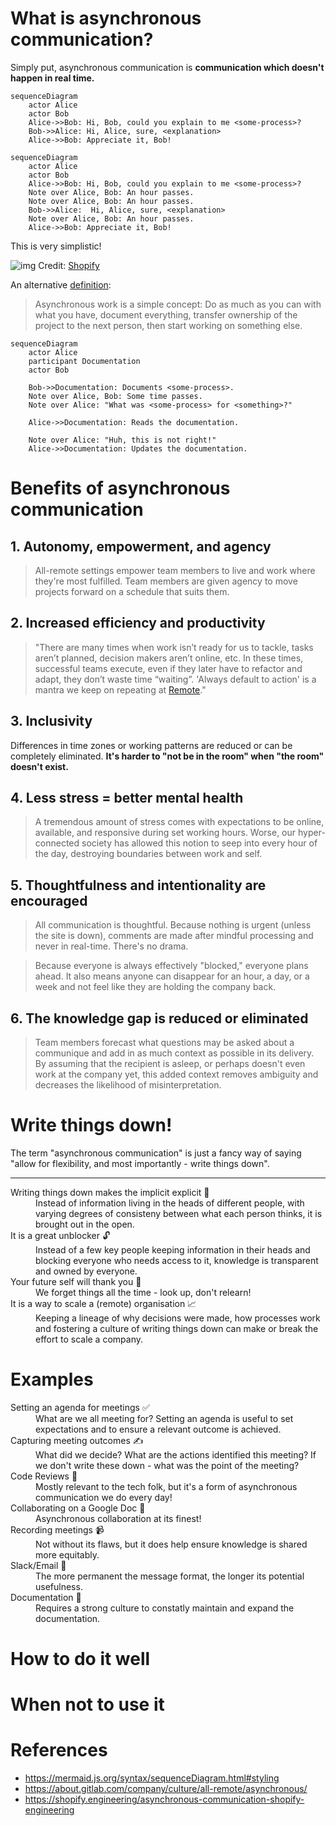 # What is asynchronous communication?

Simply put, asynchronous communication is **communication which doesn't happen in real time.**

<script src="https://gist.github.com/perpostor/3764c64f16f3637f2ffa10093db24ec0.js"></script>

```mermaid
sequenceDiagram
    actor Alice
    actor Bob
    Alice->>Bob: Hi, Bob, could you explain to me <some-process>?
    Bob->>Alice: Hi, Alice, sure, <explanation>
    Alice->>Bob: Appreciate it, Bob!
```

```mermaid
sequenceDiagram
    actor Alice
    actor Bob
    Alice->>Bob: Hi, Bob, could you explain to me <some-process>?
    Note over Alice, Bob: An hour passes.
    Note over Alice, Bob: An hour passes.
    Bob->>Alice:  Hi, Alice, sure, <explanation>
    Note over Alice, Bob: An hour passes.
    Alice->>Bob: Appreciate it, Bob!
```

This is very simplistic!

![img](https://cdn.shopify.com/s/files/1/0779/4361/files/Ayschnronous_Communication_James_Stanier.png?format=webp&v=1652986250)
Credit: [Shopify](https://shopify.engineering/asynchronous-communication-shopify-engineering)

An alternative [definition](https://remote.com/blog/elements-sustainable-remote-work-culture):
> Asynchronous work is a simple concept: Do as much as you can with what you have, document everything, transfer ownership of the project to the next person, then start working on something else.

```mermaid
sequenceDiagram
    actor Alice
    participant Documentation
    actor Bob
    
    Bob->>Documentation: Documents <some-process>.
    Note over Alice, Bob: Some time passes.
    Note over Alice: "What was <some-process> for <something>?"
    
    Alice->>Documentation: Reads the documentation.
    
    Note over Alice: "Huh, this is not right!"
    Alice->>Documentation: Updates the documentation.
```

# Benefits of asynchronous communication

<!--Most of what I'll say here is taken from GitLab's guide to asynchronous communication in GitLab's open employee handbook. It is the best guide I have seen for asynchronous communication, both in terms of depth and breadth of the topic. I have referenced it in the References section below. -->

## 1. Autonomy, empowerment, and agency

> All-remote settings empower team members to live and work where they're most fulfilled. Team members are given agency to move projects forward on a schedule that suits them.

<!--If someone is traveling to a new time zone each month, or chooses to spend a beautiful afternoon with family, that's their prerogative. To further optimize this approach, consider adding a "no ask, must tell" time off policy, which means team members do not need to ask permission to step away from work.  -->

<!--Increasingly, operating asynchronously is necessary even in colocated companies which have team members on various floors or offices, especially when multiple time zones are involved.  -->

## 2. Increased efficiency and productivity

> "There are many times when work isn’t ready for us to tackle, tasks aren’t planned, decision makers aren’t online, etc. In these times, successful teams execute, even if they later have to refactor and adapt, they don’t waste time “waiting”.
> 'Always default to action' is a mantra we keep on repeating at [Remote](https://remote.com/)."

## 3. Inclusivity
Differences in time zones or working patterns are reduced or can be completely eliminated. **It's harder to "not be in the room" when "the room" doesn't exist.**

<!--One of the biggest benefits of asynchronous work is that it completely removes the hurdle of time zones. -->

<!--Business happens around the clock, in all time zones, in perpetuity. Attempting to shoehorn communications into a single time zone's predefined set of hours is dysfunctional. -->

## 4. Less stress = better mental health
> A tremendous amount of stress comes with expectations to be online, available, and responsive during set working hours. Worse, our hyper-connected society has allowed this notion to seep into every hour of the day, destroying boundaries between work and self.

<!--An asynchronous mindset enables everyone to take a step back and assume that whatever we're doing is done with no one else online. It removes the burden of an endless string of messages you must respond to immediately. We all have a little more breathing room to do deep work that requires long periods of uninterrupted time. -->

## 5. Thoughtfulness and intentionality are encouraged
<!--Here are some quotes from Sahil Lavingia, founder/CEO at. -->

> All communication is thoughtful. Because nothing is urgent (unless the site is down), comments are made after mindful processing and never in real-time. There's no drama.

> Because everyone is always effectively "blocked," everyone plans ahead. It also means anyone can disappear for an hour, a day, or a week and not feel like they are holding the company back. 

## 6. The knowledge gap is reduced or eliminated
<!--Low context culture  -->

> Team members forecast what questions may be asked about a communique and add in as much context as possible in its delivery. 
By assuming that the recipient is asleep, or perhaps doesn't even work at the company yet, this added context removes ambiguity and decreases the likelihood of misinterpretation.

<!--This may feel inefficient, as crafting a message may take longer to compose and edit. However, the long-term benefits are remarkable. Decisions are documented over years, making them easier to be discovered and referenced. New people are enabled to self-learn.  -->

<!--Synchronous organizations often make decisions in a series of meetings, documenting little to nothing along the way, such that those who come into the process mid-stream are constantly wasting cycles on fact-finding missions. Plus, those hired after a significant decision is made cannot understand the context of something that was changed before their arrival, creating cavernous knowledge gaps that eat away at a company's efficiency. -->

# Write things down!

<!--A theme has run through all of the benefits I listed above - writing things down. There are 3 key takeaways I want people to get out of this presentation. The first one is: write things down! -->

The term "asynchronous communication" is just a fancy way of saying "allow for flexibility, and most importantly - write things down".

* * *

<!--In a lazy rehashing of the benefits above, let me geek out a bit when it comes to writing things down. -->

<dl>
<dt>Writing things down makes the implicit explicit &#128221;</dt>
<dd>Instead of information living in the heads of different people, with varying degrees of consisteny between what each person thinks, it is brought out in the open.</dd>
<!-- If what you write down is the truth and it is agreed by all parties - great, you've got documentation now for future reference. If it is wrong - even better - you found out earlier and can address any concerns ahead of time. Tanya Reilly, a Senior Principal Engineer from Squarespace says that "being wrong is better than being ambiguous" - and she is spot on!  -->

<dt>It is a great unblocker &#128275;</dt>
<dd>Instead of a few key people keeping information in their heads and blocking everyone who needs access to it, knowledge is transparent and owned by everyone.</dd>

<dt>Your future self will thank you &#128591;</dt>
<dd>We forget things all the time - look up, don't relearn!</dd>
<!-- We tend to overestimaate the length of time information will stay in our heads. In reality, we forget things all the time.  -->

<dt>It is a way to scale a (remote) organisation &#128200;</dt>
<dd>Keeping a lineage of why decisions were made, how processes work and fostering a culture of writing things down can make or break the effort to scale a company.</dd>
<!-- When a company is small, information tends to be distributed orally and a lot of it is in the heads of individual people. As a  company scales, and there is an explosion of new teams and new domains to be explored, a lot of knowledge gets lost. -->

<!-- A culture of writing things down can help with this. As companies scale, people will come and go. By utilizing asynchronous communication, an organization is able to retain knowledge throughout these natural cycles. -->
</dl>

# Examples

<dl>
<dt>Setting an agenda for meetings &#9989;</dt>
<dd>What are we all meeting for? Setting an agenda is useful to set expectations and to ensure a relevant outcome is achieved.</dd>
<dt>Capturing meeting outcomes &#9997;</dt>
<dd>What did we decide? What are the actions identified this meeting? If we don't write these down - what was the point of the meeting?</dd>
<dt>Code Reviews &#128064;</dt>
<dd>Mostly relevant to the tech folk, but it's a form of asynchronous communication we do every day!</dd>
<dt>Collaborating on a Google Doc &#129309;</dt>
<dd>Asynchronous collaboration at its finest!</dd>
<dt>Recording meetings &#128249;</dt>
<dd>Not without its flaws, but it does help ensure knowledge is shared more equitably.</dd>
<dt>Slack/Email &#128232;</dt>
<dd>The more permanent the message format, the longer its potential usefulness.</dd>
<dt>Documentation &#128196;</dt>
<dd>Requires a strong culture to constatly maintain and expand the documentation.</dd>
</dl>

# How to do it well

# When not to use it

# References
* https://mermaid.js.org/syntax/sequenceDiagram.html#styling
* https://about.gitlab.com/company/culture/all-remote/asynchronous/
* https://shopify.engineering/asynchronous-communication-shopify-engineering 

<!--
Asynchronous communication is a culture change. 

From Shopify: "Yet, multiple mediums of communication incur many choices in how to use them effectively. When you have the option to communicate via chat, email, collaborative document or GitHub issue, picking the right one can become overwhelming and frustrating. Therefore we encourage our teams to establish their preferred norms and to write them down."
 -->